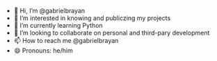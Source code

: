 - 👋 Hi, I’m @gabrielbrayan
- 👀 I’m interested in knowing and publiczing my projects
- 🌱 I’m currently learning Python
- 💞️ I’m looking to collaborate on personal and third-pary development
- 📫 How to reach me @gabrielbrayan
- 😄 Pronouns: he/him


<!---
gabrielbrayan/gabrielbrayan is a ✨ special ✨ repository because its `README.md` (this file) appears on your GitHub profile.
You can click the Preview link to take a look at your changes.
--->

